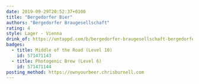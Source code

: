 ```yaml
---
date: 2019-09-29T20:52:37+0100
title: "Bergedorfer Bier"
authors: "Bergedorfer Braugesellschaft"
rating: 4
style: Lager - Vienna
drink_of: https://untappd.com/b/bergedorfer-braugesellschaft-bergedorfer-bier/155644
badges:
  - title: Middle of the Road (Level 10)
    id: 571471143
  - title: Photogenic Brew (Level 6)
    id: 571471144
posting_method: https://ownyourbeer.chrisburnell.com
---
```

